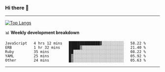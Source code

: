 ### Hi there 👋

-------
[![Top Langs](https://github-readme-stats.vercel.app/api/top-langs/?username=ashish-r)](https://github.com/anuraghazra/github-readme-stats)

📊 **Weekly development breakdown**
<!--START_SECTION:waka-->

```text
JavaScript   4 hrs 12 mins   ██████████████▓░░░░░░░░░░   58.22 %
ERB          1 hr 32 mins    █████▒░░░░░░░░░░░░░░░░░░░   21.40 %
Ruby         35 mins         ██░░░░░░░░░░░░░░░░░░░░░░░   08.22 %
YAML         25 mins         █▒░░░░░░░░░░░░░░░░░░░░░░░   05.92 %
Other        24 mins         █▒░░░░░░░░░░░░░░░░░░░░░░░   05.63 %
```

<!--END_SECTION:waka-->
-------

<!--
**ashish-r/ashish-r** is a ✨ _special_ ✨ repository because its `README.md` (this file) appears on your GitHub profile.

Here are some ideas to get you started:

- 🔭 I’m currently working on ...
- 🌱 I’m currently learning ...
- 👯 I’m looking to collaborate on ...
- 🤔 I’m looking for help with ...
- 💬 Ask me about ...
- 📫 How to reach me: ...
- 😄 Pronouns: ...
- ⚡ Fun fact: ...
-->
